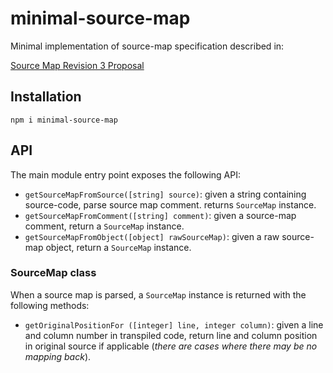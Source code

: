 # minimal-source-map

Minimal implementation of source-map specification described in:

[Source Map Revision 3 Proposal](https://docs.google.com/document/d/1U1RGAehQwRypUTovF1KRlpiOFze0b-_2gc6fAH0KY0k)

## Installation

`npm i minimal-source-map`

## API

The main module entry point exposes the following API:

* `getSourceMapFromSource([string] source)`: given a string containing source-code,
  parse source map comment. returns `SourceMap` instance.
* `getSourceMapFromComment([string] comment)`: given a source-map comment, return a 
  `SourceMap` instance.
* `getSourceMapFromObject([object] rawSourceMap)`: given a raw source-map object, return a
  `SourceMap` instance.

### SourceMap class

When a source map is parsed, a `SourceMap` instance is returned with the
following methods:

* `getOriginalPositionFor ([integer] line, integer column)`: given a line and
  column number in transpiled code, return line and column position in original
  source if applicable (_there are cases where there may be no mapping back_).

